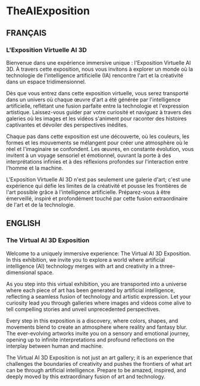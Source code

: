 # TheAIExposition

## FRANÇAIS
### L'Exposition Virtuelle AI 3D

Bienvenue dans une expérience immersive unique : l'Exposition Virtuelle AI 3D. À travers cette exposition, nous vous invitons à explorer un monde où la technologie de l'intelligence artificielle (IA) rencontre l'art et la créativité dans un espace tridimensionnel.

Dès que vous entrez dans cette exposition virtuelle, vous serez transporté dans un univers où chaque œuvre d'art a été générée par l'intelligence artificielle, reflétant une fusion parfaite entre la technologie et l'expression artistique. Laissez-vous guider par votre curiosité et naviguez à travers des galeries où les images et les vidéos s'animent pour raconter des histoires captivantes et dévoiler des perspectives inédites.

Chaque pas dans cette exposition est une découverte, où les couleurs, les formes et les mouvements se mélangent pour créer une atmosphère où le réel et l'imaginaire se confondent. Les œuvres, en constante évolution, vous invitent à un voyage sensoriel et émotionnel, ouvrant la porte à des interprétations infinies et à des réflexions profondes sur l'interaction entre l'homme et la machine.

L'Exposition Virtuelle AI 3D n'est pas seulement une galerie d'art; c'est une expérience qui défie les limites de la créativité et pousse les frontières de l'art possible grâce à l'intelligence artificielle. Préparez-vous à être émerveillé, inspiré et profondément touché par cette fusion extraordinaire de l'art et de la technologie.

## ENGLISH
### The Virtual AI 3D Exposition

Welcome to a uniquely immersive experience: The Virtual AI 3D Exposition. In this exhibition, we invite you to explore a world where artificial intelligence (AI) technology merges with art and creativity in a three-dimensional space.

As you step into this virtual exhibition, you are transported into a universe where each piece of art has been generated by artificial intelligence, reflecting a seamless fusion of technology and artistic expression. Let your curiosity lead you through galleries where images and videos come alive to tell compelling stories and unveil unprecedented perspectives.

Every step in this exposition is a discovery, where colors, shapes, and movements blend to create an atmosphere where reality and fantasy blur. The ever-evolving artworks invite you on a sensory and emotional journey, opening up to infinite interpretations and profound reflections on the interplay between human and machine.

The Virtual AI 3D Exposition is not just an art gallery; it is an experience that challenges the boundaries of creativity and pushes the frontiers of what art can be through artificial intelligence. Prepare to be amazed, inspired, and deeply moved by this extraordinary fusion of art and technology.